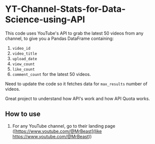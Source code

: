 # YT-Channel-Stats-for-Data-Science-using-API

This code uses YouTube's API to grab the latest 50 videos from any channel, to give you a Pandas DataFrame containing:
1. `video_id`
2. `video_title`
3. `upload_date`
4. `view_count`
5. `like_count`
6. `comment_count`
for the latest 50 videos.

Need to update the code so it fetches data for `max_results` number of videos.

Great project to understand how API's work and how API Quota works.

## How to use
1. For any YouTube channel, go to their landing page ([https://www.youtube.com/@MrBeast](like https://www.youtube.com/@MrBeast))
